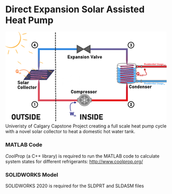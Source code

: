 # Direct Expansion Solar Assisted Heat Pump
![Heat Pump Cycle Schedmatic](https://github.com/charukam/dx-sahp/blob/update_model/documentation/TeX/images/schematic.png?raw=true)
Univeristy of Calgary Capstone Project creating a full scale heat pump cycle with a novel solar collector to heat a domestic hot water tank.

### MATLAB Code
_CoolProp_ (a C++ library) is required to run the MATLAB code to calculate system states for different refrigerants: http://www.coolprop.org/

### SOLIDWORKS Model
SOLIDWORKS 2020 is required for the SLDPRT and SLDASM files
